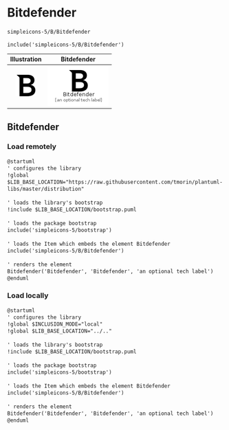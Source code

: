 # Bitdefender


```text
simpleicons-5/B/Bitdefender
```

```text
include('simpleicons-5/B/Bitdefender')
```



| Illustration | Bitdefender |
| :---: | :---: |
| ![illustration for Illustration](../../simpleicons-5/B/Bitdefender.png) | ![illustration for Bitdefender](../../simpleicons-5/B/Bitdefender.Local.png) |




## Bitdefender

### Load remotely
```plantuml
@startuml
' configures the library
!global $LIB_BASE_LOCATION="https://raw.githubusercontent.com/tmorin/plantuml-libs/master/distribution"

' loads the library's bootstrap
!include $LIB_BASE_LOCATION/bootstrap.puml

' loads the package bootstrap
include('simpleicons-5/bootstrap')

' loads the Item which embeds the element Bitdefender
include('simpleicons-5/B/Bitdefender')

' renders the element
Bitdefender('Bitdefender', 'Bitdefender', 'an optional tech label')
@enduml
```

### Load locally
```plantuml
@startuml
' configures the library
!global $INCLUSION_MODE="local"
!global $LIB_BASE_LOCATION="../.."

' loads the library's bootstrap
!include $LIB_BASE_LOCATION/bootstrap.puml

' loads the package bootstrap
include('simpleicons-5/bootstrap')

' loads the Item which embeds the element Bitdefender
include('simpleicons-5/B/Bitdefender')

' renders the element
Bitdefender('Bitdefender', 'Bitdefender', 'an optional tech label')
@enduml
```

